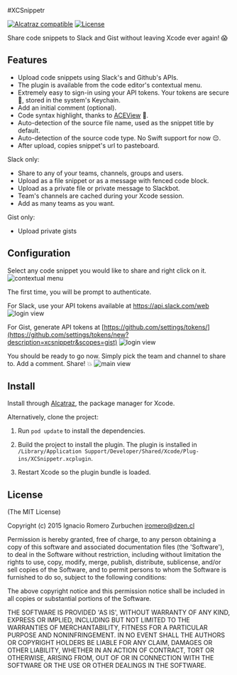 #XCSnippetr

[![Alcatraz compatible](https://img.shields.io/badge/Alcatraz-compatible-4BC51D.svg?style=flat)](http://alcatraz.io/)
[![License](http://img.shields.io/badge/license-MIT-blue.svg)](http://opensource.org/licenses/MIT)

Share code snippets to Slack and Gist without leaving Xcode ever again! 😱

## Features

- Upload code snippets using Slack's and Github's APIs.
- The plugin is available from the code editor's contextual menu.
- Extremely easy to sign-in using your API tokens. Your tokens are secure 🙈, stored in the system's Keychain.
- Add an initial comment (optional).
- Code syntax highlight, thanks to [ACEView](https://github.com/faceleg/ACEView) 👏.
- Auto-detection of the source file name, used as the snippet title by default.
- Auto-detection of the source code type. No Swift support for now 😔.
- After upload, copies snippet's url to pasteboard.

Slack only:
- Share to any of your teams, channels, groups and users.
- Upload as a file snippet or as a message with fenced code block.
- Upload as a private file or private message to Slackbot.
- Team's channels are cached during your Xcode session.
- Add as many teams as you want.

Gist only:
- Upload private gists


## Configuration

Select any code snippet you would like to share and right click on it.
![contextual menu](https://raw.githubusercontent.com/dzenbot/XCSnippetr/master/Documentation/Screenshots/screenshot_contextual_menu.png)

The first time, you will be prompt to authenticate.

For Slack, use your API tokens available at https://api.slack.com/web
![login view](https://raw.githubusercontent.com/dzenbot/XCSnippetr/master/Documentation/Screenshots/screenshot_login_slack.png)

For Gist, generate API tokens at [https://github.com/settings/tokens/](https://github.com/settings/tokens/new?description=xcsnippetr&scopes=gist)
![login view](https://raw.githubusercontent.com/dzenbot/XCSnippetr/master/Documentation/Screenshots/screenshot_login_github.png)

You should be ready to go now.
Simply pick the team and channel to share to. Add a comment. Share! 💥
![main view](https://raw.githubusercontent.com/dzenbot/XCSnippetr/master/Documentation/Screenshots/screenshot_main.png)


## Install

Install through [Alcatraz](http://alcatraz.io/), the package manager for Xcode.

Alternatively, clone the project:

1. Run `pod update` to install the dependencies.

2. Build the project to install the plugin. The plugin is installed in `/Library/Application Support/Developer/Shared/Xcode/Plug-ins/XCSnippetr.xcplugin`.

3. Restart Xcode so the plugin bundle is loaded.


## License
(The MIT License)

Copyright (c) 2015 Ignacio Romero Zurbuchen <iromero@dzen.cl>

Permission is hereby granted, free of charge, to any person obtaining a copy of this software and associated documentation files (the 'Software'), to deal in the Software without restriction, including without limitation the rights to use, copy, modify, merge, publish, distribute, sublicense, and/or sell copies of the Software, and to permit persons to whom the Software is furnished to do so, subject to the following conditions:

The above copyright notice and this permission notice shall be included in all copies or substantial portions of the Software.

THE SOFTWARE IS PROVIDED 'AS IS', WITHOUT WARRANTY OF ANY KIND, EXPRESS OR IMPLIED, INCLUDING BUT NOT LIMITED TO THE WARRANTIES OF MERCHANTABILITY, FITNESS FOR A PARTICULAR PURPOSE AND NONINFRINGEMENT. IN NO EVENT SHALL THE AUTHORS OR COPYRIGHT HOLDERS BE LIABLE FOR ANY CLAIM, DAMAGES OR OTHER LIABILITY, WHETHER IN AN ACTION OF CONTRACT, TORT OR OTHERWISE, ARISING FROM, OUT OF OR IN CONNECTION WITH THE SOFTWARE OR THE USE OR OTHER DEALINGS IN THE SOFTWARE.
